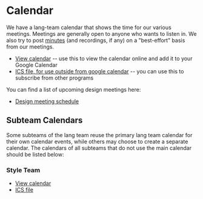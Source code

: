 # Calendar

We have a lang-team calendar that shows the time for our various meetings.
Meetings are generally open to anyone who wants to listen in. We also try to
post [minutes](https://github.com/rust-lang/lang-team/tree/master/minutes) (and recordings, if any) on a "best-effort" basis from our
meetings.

- [View calendar][caldav] -- use this to view the calendar online and add it to your Google Calendar
- [ICS file, for use outside from google calendar][ics] -- you can use this to subscribe from other programs

You can find a list of upcoming design meetings here:

- [Design meeting schedule][ghp]

## Subteam Calendars

Some subteams of the lang team reuse the primary lang team calendar for their own calendar events, while others may choose to create a separate calendar. The calendars of all subteams that do not use the main calendar should be listed below:

### Style Team

- [View calendar](https://calendar.google.com/calendar/embed?src=d0564ed914a41cf4915bd5ebe6e2e4ec0ee1293fdc1d09d6f5bdb27d4f91c083%40group.calendar.google.com)
- [ICS file](https://calendar.google.com/calendar/ical/d0564ed914a41cf4915bd5ebe6e2e4ec0ee1293fdc1d09d6f5bdb27d4f91c083%40group.calendar.google.com/public/basic.ics)

[caldav]: https://calendar.google.com/calendar/embed?src=recud4b9o8cmc0m5rmr033p5nk%40group.calendar.google.com
[ics]: https://calendar.google.com/calendar/ical/recud4b9o8cmc0m5rmr033p5nk%40group.calendar.google.com/public/basic.ics
[main meeting]: https://calendar.google.com/event?action=TEMPLATE&tmeid=NmU4ajUyaWpmaHZic2YzYXVxa25rcnIyZHRfMjAxOTA0MTFUMTkwMDAwWiByZWN1ZDRiOW84Y21jMG01cm1yMDMzcDVua0Bn&tmsrc=recud4b9o8cmc0m5rmr033p5nk%40group.calendar.google.com&scp=ALL
[ghp]: https://github.com/orgs/rust-lang/projects/31/views/10
